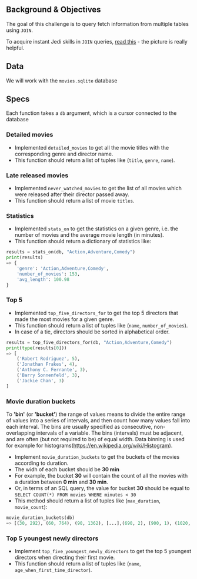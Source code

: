 ## Background & Objectives

The goal of this challenge is to query fetch information from multiple tables using `JOIN`.

To acquire instant Jedi skills in `JOIN` queries, [read this](http://stackoverflow.com/questions/17946221/sql-join-and-different-types-of-joins) - the picture is really helpful.

## Data
We will work with the `movies.sqlite` database 


## Specs

Each function takes a `db` argument, which is a cursor connected to the database

### Detailed movies

- Implemented `detailed_movies` to get all the movie titles with the corresponding genre and director name.
- This function should return a list of tuples like (`title`, `genre`, `name`).

### Late released movies

-  Implemented `never_watched_movies` to get the list of all movies which were released after their director passed away.
- This function should return a list of movie `titles`.

### Statistics

- Implemented `stats_on` to get the statistics on a given genre, i.e. the number of movies and the average movie length (in minutes).
- This function should return a dictionary of statistics like:

```python
results = stats_on(db, "Action,Adventure,Comedy")
print(results)
=> {
    'genre': 'Action,Adventure,Comedy',
    'number_of_movies': 153,
    'avg_length': 100.98
}
```

### Top 5

- Implemented `top_five_directors_for` to get the top 5 directors that made the most movies for a given genre.
- This function should return a list of tuples like (`name`, `number_of_movies`).
- In case of a tie, directors should be sorted in alphabetical order.

```python
results = top_five_directors_for(db, "Action,Adventure,Comedy")
print(type(results[0]))
=> [
    ('Robert Rodriguez', 5),
    ('Jonathan Frakes', 4),
    ('Anthony C. Ferrante', 3),
    ('Barry Sonnenfeld', 3),
    ('Jackie Chan', 3)
]
```

### Movie duration buckets

To **'bin'** (or **'bucket'**) the range of values means to divide the entire range of values into a series of intervals, and then count how many values fall into each interval. The bins are usually specified as consecutive, non-overlapping intervals of a variable. The bins (intervals) must be adjacent, and are often (but not required to be) of equal width. Data binning is used for example for histograms(https://en.wikipedia.org/wiki/Histogram).

- Implement `movie_duration_buckets` to get the buckets of the movies according to duration.
- The widh of each bucket should be **30 min**
- For example, the bucket **30** will contain the count of all the movies with a duration between **0 min** and **30 min**.
- Or, in terms of an SQL query, the value for bucket **30** should be equal to `SELECT COUNT(*) FROM movies WHERE minutes < 30`
- This method should return a list of tuples like (`max_duration`, `movie_count`):

```python
movie_duration_buckets(db)
=> [(30, 292), (60, 764), (90, 1362), [...],(690, 2), (900, 1), (1020, 1)]
```

### Top 5 youngest newly directors

- Implement `top_five_youngest_newly_directors` to get the top 5 youngest directors when directing their first movie.
- This function should return a list of tuples like (`name`, `age_when_first_time_director`).
